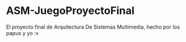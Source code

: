 # ASM-JuegoProyectoFinal
El proyecto final de Arquitectura De Sistemas Multimedia, hecho por los papus y yo :v
